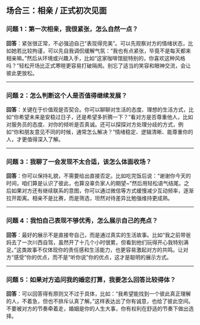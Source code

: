 ## 场合三：相亲 / 正式初次见面

### 问题 1：第一次相亲，我很紧张，怎么自然一点？

**回答**：紧张很正常，不必强迫自己“表现得完美”。可以先观察对方的情绪状态，比如她若比较拘谨，可以先自我调侃缓解气氛：“我也有点紧张，毕竟不是每天都来相亲嘛。”然后从环境或兴趣入手，比如“这家咖啡馆挺特别的，你喜欢这种风格吗？”轻松开场比正式寒暄更容易打破隔阂。别忘了适当的笑容和眼神交流，会让彼此更放松。

------

### 问题 2：怎么判断这个人是否值得继续发展？

**回答**：关键在于价值观是否契合。你可以聊聊对生活的态度、理想的生活方式，比如“你希望未来是安稳过日子，还是希望多折腾一下？”看对方是否尊重他人，比如对服务员的态度、对你的倾听是否真诚。还可以探探对方处理分歧的方式，例如“你和朋友意见不同的时候，通常怎么解决？”情绪稳定、逻辑清晰、能尊重你的人，才更值得深入了解。

------

### 问题 3：我聊了一会发现不太合适，该怎么体面收场？

**回答**：你可以保持礼貌，不需要给出直接否定。比如吃完饭后说：“谢谢你今天的时间，咱们算是认识了彼此，也算没辜负家人的期望~”然后用轻松语气结尾。之后如果对方还有继续联系的意图，你可以通过微信等方式缓慢减少互动频率，逐渐拉开距离。相亲不是比赛，而是筛选，坦然对待差异比勉强维持更成熟。

------

### 问题 4：我怕自己表现不够优秀，怎么展示自己的亮点？

**回答**：最好的展示不是直接夸自己，而是通过真实的生活故事。比如“我之前带爸妈去了一次川西自驾，虽然开了十几个小时很累，但看到他们玩得开心我特别满足。”这类故事不仅体现你的责任感和生活能力，也更容易激起对方的共鸣。让对方“感受”你的优点，而不是“听你说”你的优点，这才是聪明的展示方式。

------

### 问题 5：如果对方追问我的婚恋打算，我要怎么回答比较得体？

**回答**：可以回答得有原则又不过于具体，比如：“我希望能找到一个彼此真正理解的人，不着急，但也不排斥认真了解。”这样表达出了你有诚意，也给了彼此空间。不要被对方的节奏牵着走，婚姻是你的人生大事，你有权利在舒适的节奏下做出选择。